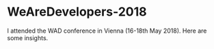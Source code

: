 # WeAreDevelopers-2018
I attended the WAD conference in Vienna (16-18th May 2018). Here are some insights. 
